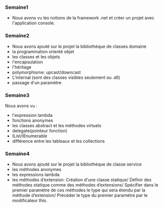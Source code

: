 ### Semaine1
- Nous avons vu les notions de la framework .net et créer un projet avec l'application console. 
### Semaine2
- Nous avons ajouté sur le projet la bibliothéque de classes domaine
- la programmation orienté objet
- les classes et les objets
- l'encapsulation
- l'héritage
- polymorphisme: upcast/downcast
- L'internal (sont des classes visibles seulement ou .dll)
- passage d'un paramétre
### Semaine3
Nous avons vu : 
- l'expression lambda
- fonctions anonymes
- les classes abstract et les méthodes virtuels
- delegate(pointeur fonction)
- IList/IEnumerable
- différence entre les tableaux et les collections
### Semaine4
- Nous avons ajouté sur le projet la bibliothéque de classe service
- les méthodes anonymes
- les expressions lambda
- les méthodes d’extension: 
Création d'une classe statique/
Définir des méthodes statique comme des méthodes d’extensions/
Spécifier dans le premier paramètre de ces méthodes le type qui sera étendu par la méthode d’extension/
Précéder le type du premier paramètre par le modificateur this.


              
              



